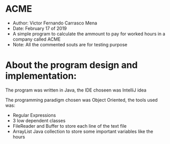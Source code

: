 # ACME
*   Author: Victor Fernando Carrasco Mena
*  Date: February 17 of 2019
*  A simple program to calculate the ammount to pay for worked hours in a company called ACME
*  Note: All the commented souts are for testing purpose

# About the program design and implementation:

The program was written in Java, the IDE choseen was IntelliJ idea

The programming paradigm chosen was Object Oriented, the tools used was:
*   Regular Expressions
*   3 low dependent classes
*   FileReader and Buffer to store each line of the text file
*   ArrayList Java collection to store some important variables like the hours  



